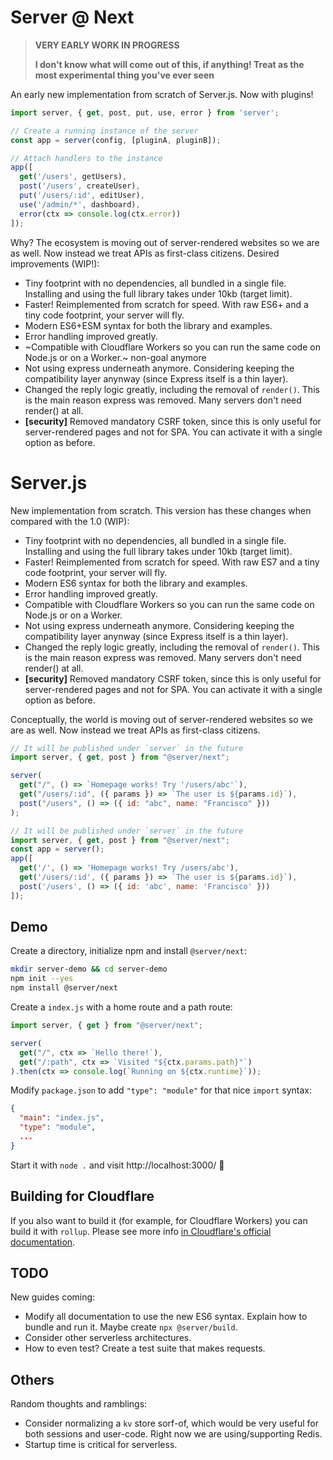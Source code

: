 # Server @ Next

> **VERY EARLY WORK IN PROGRESS**
>
> **I don't know what will come out of this, if anything! Treat as the most experimental thing you've ever seen**

An early new implementation from scratch of Server.js. Now with plugins!

```js
import server, { get, post, put, use, error } from 'server';

// Create a running instance of the server
const app = server(config, [pluginA, pluginB]);

// Attach handlers to the instance
app([
  get('/users', getUsers),
  post('/users', createUser),
  put('/users/:id', editUser),
  use('/admin/*', dashboard),
  error(ctx => console.log(ctx.error))
]);
```

Why? The ecosystem is moving out of server-rendered websites so we are as well. Now instead we treat APIs as first-class citizens. Desired improvements (WIP!):

- Tiny footprint with no dependencies, all bundled in a single file. Installing and using the full library takes under 10kb (target limit).
- Faster! Reimplemented from scratch for speed. With raw ES6+ and a tiny code footprint, your server will fly.
- Modern ES6+ESM syntax for both the library and examples.
- Error handling improved greatly.
- ~Compatible with Cloudflare Workers so you can run the same code on Node.js or on a Worker.~ non-goal anymore
- Not using express underneath anymore. Considering keeping the compatibility layer anynway (since Express itself is a thin layer).
- Changed the reply logic greatly, including the removal of `render()`. This is the main reason express was removed. Many servers don't need render() at all.
- **[security]** Removed mandatory CSRF token, since this is only useful for server-rendered pages and not for SPA. You can activate it with a single option as before.






# Server.js

New implementation from scratch. This version has these changes when compared with the 1.0 (WIP):

- Tiny footprint with no dependencies, all bundled in a single file. Installing and using the full library takes under 10kb (target limit).
- Faster! Reimplemented from scratch for speed. With raw ES7 and a tiny code footprint, your server will fly.
- Modern ES6 syntax for both the library and examples.
- Error handling improved greatly.
- Compatible with Cloudflare Workers so you can run the same code on Node.js or on a Worker.
- Not using express underneath anymore. Considering keeping the compatibility layer anynway (since Express itself is a thin layer).
- Changed the reply logic greatly, including the removal of `render()`. This is the main reason express was removed. Many servers don't need render() at all.
- **[security]** Removed mandatory CSRF token, since this is only useful for server-rendered pages and not for SPA. You can activate it with a single option as before.

Conceptually, the world is moving out of server-rendered websites so we are as well. Now instead we treat APIs as first-class citizens.

```js
// It will be published under `server` in the future
import server, { get, post } from "@server/next";

server(
  get("/", () => `Homepage works! Try '/users/abc'`),
  get("/users/:id", ({ params }) => `The user is ${params.id}`),
  post("/users", () => ({ id: "abc", name: "Francisco" }))
);

// It will be published under `server` in the future
import server, { get, post } from "@server/next";
const app = server();
app([
  get('/', () => 'Homepage works! Try /users/abc'),
  get('/users/:id', ({ params }) => `The user is ${params.id}`),
  post('/users', () => ({ id: 'abc', name: 'Francisco' }))
]);
```

## Demo

Create a directory, initialize npm and install `@server/next`:

```bash
mkdir server-demo && cd server-demo
npm init --yes
npm install @server/next
```

Create a `index.js` with a home route and a path route:

```js
import server, { get } from "@server/next";

server(
  get("/", ctx => `Hello there!`),
  get("/:path", ctx => `Visited "${ctx.params.path}"`)
).then(ctx => console.log(`Running on ${ctx.runtime}`));
```

Modify `package.json` to add `"type": "module"` for that nice `import` syntax:

```json
{
  "main": "index.js",
  "type": "module",
  ...
}
```

Start it with `node .` and visit http://localhost:3000/ 🎉



## Building for Cloudflare

If you also want to build it (for example, for Cloudflare Workers) you can build it with `rollup`. Please see more info [in Cloudflare's official documentation](https://developers.cloudflare.com/workers/archive/writing-workers/using-npm-modules/).



## TODO

New guides coming:

- Modify all documentation to use the new ES6 syntax. Explain how to bundle and run it. Maybe create `npx @server/build`.
- Consider other serverless architectures.
- How to even test? Create a test suite that makes requests.



## Others

Random thoughts and ramblings:

- Consider normalizing a `kv` store sorf-of, which would be very useful for both sessions and user-code. Right now we are using/supporting Redis.
- Startup time is critical for serverless.
